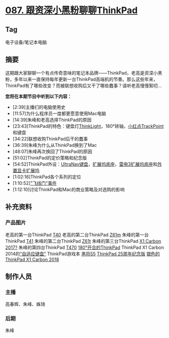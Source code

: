 # [087. 跟资深小黑粉聊聊ThinkPad](https://jinjinledao.org/?p=349)

## Tag

电子设备/笔记本电脑

## 摘要

这期跟大家聊聊一个有点传奇意味的笔记本品牌——ThinkPad，老高是资深小黑粉，多年以来一直保持每年更新一台ThinkPad高端机的节奏。那么这些年来，ThinkPad有了哪些改变？而被联想收购后又干了哪些蠢事？请听老高慢慢絮叨…

**您将在本期节目中听到以下内容：**
- \[2:39\]主播们的电脑使用史
- \[11:57\]为什么程序员一度都更愿意使用Mac电脑
- \[14:39\]朱峰和老高选择ThinkPad的原因
- \[23:43\]ThinkPad的特色：键盘灯[ThinkLight](https://en.wikipedia.org/wiki/IBM_ThinkPad_ThinkLight)，180°转轴，[小红点TrackPoint](https://baike.baidu.com/item/小红帽/4126828)和键盘
- \[34:22\]联想收购ThinkPad后干的蠢事
- \[36:39\]朱峰为什么从ThinkPad换到了Mac
- \[48:07\]朱峰再次换回了ThinkPad的原因
- \[51:02\]ThinkPad的定价策略和纪念版
- \[54:52\]ThinkPad外设：[UltraNav键盘](https://www.geek.com/wp-content/uploads/2009/03/ultranav_keyboard_04.jpg)，[扩展坞底座](https://www.lenovo.com/medias/?context=bWFzdGVyfHJvb3R8MTE0NTczfGltYWdlL2pwZWd8aGMxL2hkMC85NDQ5MTQ0Nzc4NzgyLmpwZ3wwMTljODJiMTIyYWM5YTNmZGU2YTI4YjkwMDJjZWM4ZDQ5ZjlmMTI2MjBmYTVmZTU0YzFjMGQxZjEwNDMzYWQz)，[雷电3扩展坞底座](https://www.lenovo.com/medias/40AJ0135US-main-v2.png?context=bWFzdGVyfHJvb3R8MjI1NjM1fGltYWdlL3BuZ3xoNDgvaDczLzk3NDYyNTQ5NTQ1MjYucG5nfDkzMWQ0ZjYyNDg5MTgxMzdkY2VjOWU1NjNiNDVlZTE2MDcwYjU5NDdjYTdhZDhmZDMwYWZjODRmNzZjOGM0YzQ)和[外置显卡扩展坞](https://www.windowscentral.com/sites/wpcentral.com/files/styles/large_wm_brb/public/field/image/2018/07/lenovo-tb3-graphics-dock-5.jpg?itok=rjXMbocp)
- \[1:02:16\]ThinkPad各个系列的定位
- \[1:10:52\]["飞线门"事件](https://digi.tech.qq.com/zt/2006/thinkpadwhy/topic_html/thinkpadwhyall.htm)
- \[1:12:10\]讨论ThinkPad和Mac的商业策略及对选购的影响

## 补充资料

### 产品图片

老高的第一台ThinkPad [T40](https://images.anandtech.com/reviews/system/laptop/CentrinoRound/IBM7500/system_big.jpg)
老高的第二台ThinkPad [Z61m](https://www.notebookcheck.net/fileadmin/_processed_/csm_lenovo_z61m_gesamt3_f32b624715.jpg)
朱峰的第一台ThinkPad [T41](https://www-01.ibm.com/common/ssi/rep_ca/4/760/MBL03324/MBL03324_1.jpg)
朱峰的第二台ThinkPad [Z61t](https://www.goodgearguide.com.au/products/image/2297/angle/8/1500x1500/123908/)
朱峰的第三台ThinkPad [X1 Carbon 2017?](https://www.notebookcheck.net/fileadmin/Notebooks/Lenovo/ThinkPad_X1_Carbon_2017-20HQS03P00_/teaser_4_3.JPG) 
朱峰的第四台ThinkPad [T470](https://www.laptopoutlet.co.uk/media/catalog/product/cache/1/image/9df78eab33525d08d6e5fb8d27136e95/2/0/20HD000LUK-01.jpg)
[180°开合的ThinkPad](https://www.notebookcheck.net/fileadmin/Notebooks/Lenovo/ThinkPad_T470-20HD002HGE/IMG_2404.JPG)
ThinkPad X1 Carbon 2014的[“自适应键盘”](http://17c4dcd7f91259d8cc66-f5932f6db0039e8c02f89a70c334ff0e.r2.cf1.rackcdn.com/wp-content/uploads/sites/2/P1240318-752x423.jpg)
ThinkPad游戏本 [黑将S5](http://p2.lefile.cn/product/adminweb/2016/07/05/2.jpg)
[ThinkPad 25周年纪念版](https://aozoeky4dglp5sh0-zippykid.netdna-ssl.com/wp-content/uploads/2017/10/thinkpad-anniversary-25.jpg)
[银色的ThinkPad X1 Carbon 2018](https://regmedia.co.uk/2018/03/28/x1_silver_side_w1296px.jpg)

## 制作人员

### 主播

高春辉、朱峰、姝琦

### 后期

朱峰


## 

